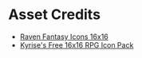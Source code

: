 # Asset Credits
- [Raven Fantasy Icons 16x16](https://clockworkraven.itch.io/raven-fantasy-icons?download)
- [Kyrise's Free 16x16 RPG Icon Pack](https://kyrise.itch.io/kyrises-free-16x16-rpg-icon-pack)